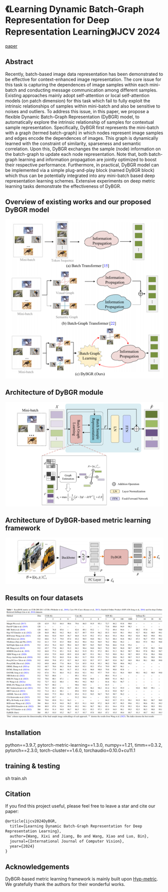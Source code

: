 # 《Learning Dynamic Batch-Graph Representation for Deep Representation Learning》IJCV 2024

[paper](https://link.springer.com/article/10.1007/s11263-024-02175-8) &nbsp;&nbsp;

## Abstract
Recently, batch-based image data representation has been demonstrated to be effective for context-enhanced image representation. The core issue for this task is capturing the dependences of image samples within each mini-batch and conducting
message communication among different samples. Existing approaches mainly adopt self-attention or local self-attention
models (on patch dimension) for this task which fail to fully exploit the intrinsic relationships of samples within mini-batch
and also be sensitive to noises and outliers. To address this issue, in this paper, we propose a flexible Dynamic Batch-Graph
Representation (DyBGR) model, to automatically explore the intrinsic relationship of samples for contextual sample representation. Specifically, DyBGR first represents the mini-batch with a graph (termed batch-graph) in which nodes represent
image samples and edges encode the dependences of images. This graph is dynamically learned with the constraint of similarity, sparseness and semantic correlation. Upon this, DyBGR exchanges the sample (node) information on the batch-graph
to update each node representation. Note that, both batch-graph learning and information propagation are jointly optimized to
boost their respective performance. Furthermore, in practical, DyBGR model can be implemented via a simple plug-and-play
block (named DyBGR block) which thus can be potentially integrated into any mini-batch based deep representation learning
schemes. Extensive experiments on deep metric learning tasks demonstrate the effectiveness of DyBGR.

## Overview of existing works and our proposed DyBGR model
![overview](https://github.com/SissiW/DyBGR/blob/main/overview.png)

## Architecture of DyBGR module
![DyBGR](https://github.com/SissiW/DyBGR/blob/main/DyBGR.png)

## Architecture of DyBGR-based metric learning framework
![metric_learning](https://github.com/SissiW/DyBGR/blob/main/metric_learning.png)

## Results on four datasets
![results](https://github.com/SissiW/DyBGR/blob/main/results.png)

## Installation
python==3.9.7, pytorch-metric-learning==1.3.0, numpy==1.21, timm==0.3.2, pytorch==2.3.0, torch-cluster==1.6.0, torchaudio=0.10.0+cu11.1

## training & testing
sh train.sh

## Citation
If you find this project useful, please feel free to leave a star and cite our paper:
```
@article{ijcv2024DyBGR,
  title={Learning Dynamic Batch-Graph Representation for Deep Representation Learning},
  author={Wang, Xixi and Jiang, Bo and Wang, Xiao and Luo, Bin},
  journal={International Journal of Computer Vision},
  year={2024}
}
```

## Acknowledgements
DyBGR-based metric learning framework is mainly built upon [Hyp-metric](https://github.com/htdt/hyp_metric). We gratefully thank the authors for their wonderful works.

